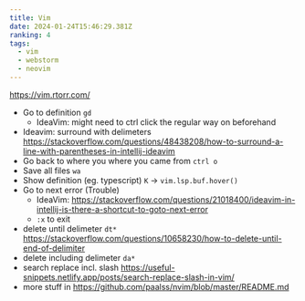 ```yaml
---
title: Vim
date: 2024-01-24T15:46:29.381Z
ranking: 4
tags:
  - vim
  - webstorm
  - neovim
---
```

<https://vim.rtorr.com/>

- Go to definition `gd`
  - IdeaVim: might need to ctrl click the regular way on beforehand
- Ideavim: surround with delimeters <https://stackoverflow.com/questions/48438208/how-to-surround-a-line-with-parentheses-in-intellij-ideavim>
- Go back to where you where you came from `ctrl o`
- Save all files `wa`
- Show definition (eg. typescript) `K` -> `vim.lsp.buf.hover()`
- Go to next error (Trouble)
  - IdeaVim: <https://stackoverflow.com/questions/21018400/ideavim-in-intellij-is-there-a-shortcut-to-goto-next-error>
  - `:x` to exit
- delete until delimeter `dt*` https://stackoverflow.com/questions/10658230/how-to-delete-until-end-of-delimiter
- delete including delimeter `da*`
- search replace incl. slash <https://useful-snippets.netlify.app/posts/search-replace-slash-in-vim/>
- more stuff in <https://github.com/paalss/nvim/blob/master/README.md>
